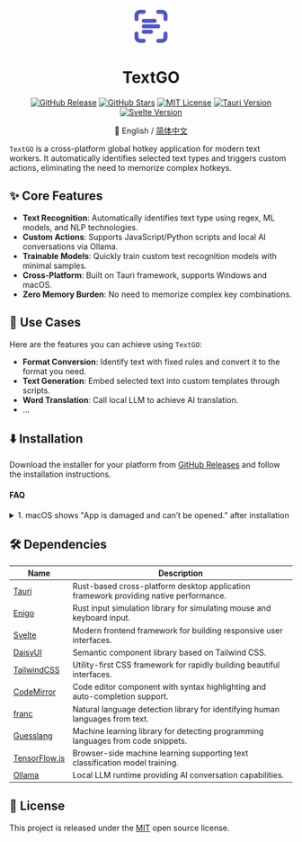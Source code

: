 <div align="center">

<img src="app-icon.png" alt="logo" width="64">

<h1>TextGO</h1>

[![GitHub Release](https://img.shields.io/github/v/release/C5H12O5/TextGO?logo=data:image/svg+xml;base64,PHN2ZyB4bWxucz0iaHR0cDovL3d3dy53My5vcmcvMjAwMC9zdmciIHdpZHRoPSIyNCIgaGVpZ2h0PSIyNCIgdmlld0JveD0iMCAwIDI0IDI0Ij4KCTxwYXRoIGZpbGw9Im5vbmUiIHN0cm9rZT0iI0ZGRkZGRiIgc3Ryb2tlLWxpbmVjYXA9InJvdW5kIiBzdHJva2UtbGluZWpvaW49InJvdW5kIiBzdHJva2Utd2lkdGg9IjIiIGQ9Ik00IDhWNmEyIDIgMCAwIDEgMi0yaDJNNCAxNnYyYTIgMiAwIDAgMCAyIDJoMm04LTE2aDJhMiAyIDAgMCAxIDIgMnYybS00IDEyaDJhMiAyIDAgMCAwIDItMnYtMk04IDEyaDhNOCA5aDZtLTYgNmg0IiAvPgo8L3N2Zz4=&label=Release&style=flat&color=blue)](https://github.com/C5H12O5/TextGO/releases)
[![GitHub Stars](https://img.shields.io/github/stars/C5H12O5/TextGO?logo=github&label=Stars&style=flat&color=yellow)](https://github.com/C5H12O5/TextGO/stargazers)
[![MIT License](https://img.shields.io/badge/License-MIT-green.svg)](LICENSE)
[![Tauri Version](https://img.shields.io/badge/Tauri-v2.9.2-24C8D8.svg?logo=tauri)](https://tauri.app/)
[![Svelte Version](https://img.shields.io/badge/Svelte-v5.43.2-FF3E00.svg?logo=svelte)](https://svelte.dev/)

📖 English / [简体中文](README.zh-CN.md)

</div>

`TextGO` is a cross-platform global hotkey application for modern text workers. It automatically identifies selected text types and triggers custom actions, eliminating the need to memorize complex hotkeys.

## ✨ Core Features

- **Text Recognition**: Automatically identifies text type using regex, ML models, and NLP technologies.
- **Custom Actions**: Supports JavaScript/Python scripts and local AI conversations via Ollama.
- **Trainable Models**: Quickly train custom text recognition models with minimal samples.
- **Cross-Platform**: Built on Tauri framework, supports Windows and macOS.
- **Zero Memory Burden**: No need to memorize complex key combinations.

## 🚀 Use Cases

Here are the features you can achieve using `TextGO`:

- **Format Conversion**: Identify text with fixed rules and convert it to the format you need.
- **Text Generation**: Embed selected text into custom templates through scripts.
- **Word Translation**: Call local LLM to achieve AI translation.
- ...

## ⬇️ Installation

Download the installer for your platform from [GitHub Releases](https://github.com/C5H12O5/TextGO/releases) and follow the installation instructions.

#### FAQ

<details>
<summary>1. macOS shows "App is damaged and can’t be opened." after installation</summary>

<br>

_Run the following command in the terminal to resolve:_

```bash
sudo xattr -r -d com.apple.quarantine /Applications/TextGO.app
```

</details>

## 🛠️ Dependencies

| Name                                           | Description                                                                           |
| ---------------------------------------------- | ------------------------------------------------------------------------------------- |
| [Tauri](https://tauri.app/)                    | Rust-based cross-platform desktop application framework providing native performance. |
| [Enigo](https://github.com/enigo-rs/enigo)     | Rust input simulation library for simulating mouse and keyboard input.                |
| [Svelte](https://svelte.dev/)                  | Modern frontend framework for building responsive user interfaces.                    |
| [DaisyUI](https://daisyui.com/)                | Semantic component library based on Tailwind CSS.                                     |
| [TailwindCSS](https://tailwindcss.com/)        | Utility-first CSS framework for rapidly building beautiful interfaces.                |
| [CodeMirror](https://codemirror.net/)          | Code editor component with syntax highlighting and auto-completion support.           |
| [franc](https://github.com/wooorm/franc)       | Natural language detection library for identifying human languages from text.         |
| [Guesslang](https://github.com/yoeo/guesslang) | Machine learning library for detecting programming languages from code snippets.      |
| [TensorFlow.js](https://www.tensorflow.org/js) | Browser-side machine learning supporting text classification model training.          |
| [Ollama](https://ollama.com/)                  | Local LLM runtime providing AI conversation capabilities.                             |

## 📄 License

This project is released under the [MIT](LICENSE) open source license.
